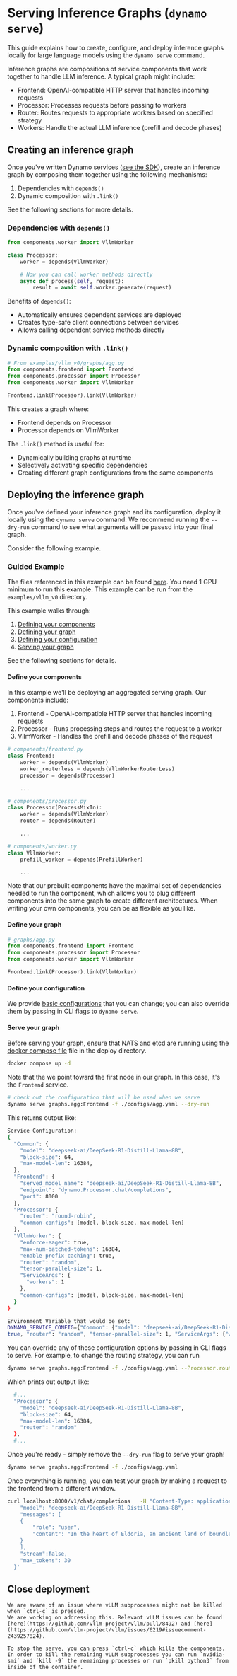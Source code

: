 <!--
SPDX-FileCopyrightText: Copyright (c) 2025 NVIDIA CORPORATION & AFFILIATES. All rights reserved.
SPDX-License-Identifier: Apache-2.0

Licensed under the Apache License, Version 2.0 (the "License");
you may not use this file except in compliance with the License.
You may obtain a copy of the License at

http://www.apache.org/licenses/LICENSE-2.0

Unless required by applicable law or agreed to in writing, software
distributed under the License is distributed on an "AS IS" BASIS,
WITHOUT WARRANTIES OR CONDITIONS OF ANY KIND, either express or implied.
See the License for the specific language governing permissions and
limitations under the License.
-->

# Serving Inference Graphs (`dynamo serve`)

This guide explains how to create, configure, and deploy inference graphs locally for large language models using the `dynamo serve` command.

Inference graphs are compositions of service components that work together to handle LLM inference. A typical graph might include:

- Frontend: OpenAI-compatible HTTP server that handles incoming requests
- Processor: Processes requests before passing to workers
- Router: Routes requests to appropriate workers based on specified strategy
- Workers: Handle the actual LLM inference (prefill and decode phases)

## Creating an inference graph

Once you've written Dynamo services ([see the SDK](https://github.com/ai-dynamo/dynamo/blob/main/deploy/dynamo/sdk/docs/sdk/README.md)), create an inference graph by composing them together using the following mechanisms:
1. Dependencies with `depends()`
2. Dynamic composition with `.link()`

See the following sections for more details.

### Dependencies with `depends()`

```python
from components.worker import VllmWorker

class Processor:
    worker = depends(VllmWorker)

    # Now you can call worker methods directly
    async def process(self, request):
        result = await self.worker.generate(request)
```

Benefits of `depends()`:

- Automatically ensures dependent services are deployed
- Creates type-safe client connections between services
- Allows calling dependent service methods directly

### Dynamic composition with `.link()`

```python
# From examples/vllm_v0/graphs/agg.py
from components.frontend import Frontend
from components.processor import Processor
from components.worker import VllmWorker

Frontend.link(Processor).link(VllmWorker)
```

This creates a graph where:

- Frontend depends on Processor
- Processor depends on VllmWorker

The `.link()` method is useful for:

- Dynamically building graphs at runtime
- Selectively activating specific dependencies
- Creating different graph configurations from the same components

## Deploying the inference graph

Once you've defined your inference graph and its configuration, deploy it locally using the `dynamo serve` command. We recommend running the `--dry-run` command to see what arguments will be pasesd into your final graph.

Consider the following example.

### Guided Example

The files referenced in this example can be found [here](https://github.com/ai-dynamo/dynamo/blob/main/examples/vllm_v0/components). You need 1 GPU minimum to run this example. This example can be run from the `examples/vllm_v0` directory.

This example walks through:
1. [Defining your components](#define-your-components)
2. [Defining your graph](#define-your-graph)
3. [Defining your configuration](#define-your-configuration)
4. [Serving your graph](#serve-your-graph)

See the following sections for details.


#### Define your components

In this example we'll be deploying an aggregated serving graph. Our components include:

1. Frontend - OpenAI-compatible HTTP server that handles incoming requests
2. Processor - Runs processing steps and routes the request to a worker
3. VllmWorker - Handles the prefill and decode phases of the request

```python
# components/frontend.py
class Frontend:
    worker = depends(VllmWorker)
    worker_routerless = depends(VllmWorkerRouterLess)
    processor = depends(Processor)

    ...
```

```python
# components/processor.py
class Processor(ProcessMixIn):
    worker = depends(VllmWorker)
    router = depends(Router)

    ...
```

```python
# components/worker.py
class VllmWorker:
    prefill_worker = depends(PrefillWorker)

    ...
```

Note that our prebuilt components have the maximal set of dependancies needed to run the component, which allows you to plug different components into the same graph to create different architectures. When writing your own components, you can be as flexible as you like.

#### Define your graph

```python
# graphs/agg.py
from components.frontend import Frontend
from components.processor import Processor
from components.worker import VllmWorker

Frontend.link(Processor).link(VllmWorker)
```

#### Define your configuration

We provide [basic configurations](https://github.com/ai-dynamo/dynamo/blob/main/examples/vllm_v0/configs/agg.yaml) that you can change; you can also override them by passing in CLI flags to `dynamo serve`.

#### Serve your graph

Before serving your graph, ensure that NATS and etcd are running using the [docker compose file](https://github.com/ai-dynamo/dynamo/blob/main/deploy/metrics/docker-compose.yml) file in the deploy directory.

```bash
docker compose up -d
```
Note that the we point toward the first node in our graph. In this case, it's the `Frontend` service.

```bash
# check out the configuration that will be used when we serve
dynamo serve graphs.agg:Frontend -f ./configs/agg.yaml --dry-run
```

This returns output like:

```bash
Service Configuration:
{
  "Common": {
    "model": "deepseek-ai/DeepSeek-R1-Distill-Llama-8B",
    "block-size": 64,
    "max-model-len": 16384,
  },
  "Frontend": {
    "served_model_name": "deepseek-ai/DeepSeek-R1-Distill-Llama-8B",
    "endpoint": "dynamo.Processor.chat/completions",
    "port": 8000
  },
  "Processor": {
    "router": "round-robin",
    "common-configs": [model, block-size, max-model-len]
  },
  "VllmWorker": {
    "enforce-eager": true,
    "max-num-batched-tokens": 16384,
    "enable-prefix-caching": true,
    "router": "random",
    "tensor-parallel-size": 1,
    "ServiceArgs": {
      "workers": 1
    },
    "common-configs": [model, block-size, max-model-len]
  }
}

Environment Variable that would be set:
DYNAMO_SERVICE_CONFIG={"Common": {"model": "deepseek-ai/DeepSeek-R1-Distill-Llama-8B", "block-size": 64, "max-model-len": 16384}, "Frontend": {"served_model_name": "deepseek-ai/DeepSeek-R1-Distill-Llama-8B", "endpoint": "dynamo.Processor.chat/completions", "port": 8000}, "Processor": {"router": "round-robin", "common-configs": ["model", "block-size", "max-model-len"]}, "VllmWorker": {"enforce-eager": true, "max-num-batched-tokens": 16384, "enable-prefix-caching":
true, "router": "random", "tensor-parallel-size": 1, "ServiceArgs": {"workers": 1}, "common-configs": ["model", "block-size", "max-model-len"]}}
```

You can override any of these configuration options by passing in CLI flags to serve. For example, to change the routing strategy, you can run

```bash
dynamo serve graphs.agg:Frontend -f ./configs/agg.yaml --Processor.router=random --dry-run
```

Which prints out output like:

```bash
  #...
  "Processor": {
    "model": "deepseek-ai/DeepSeek-R1-Distill-Llama-8B",
    "block-size": 64,
    "max-model-len": 16384,
    "router": "random"
  },
  #...
```

Once you're ready - simply remove the `--dry-run` flag to serve your graph!

```bash
dynamo serve graphs.agg:Frontend -f ./configs/agg.yaml
```

Once everything is running, you can test your graph by making a request to the frontend from a different window.

```bash
curl localhost:8000/v1/chat/completions   -H "Content-Type: application/json"   -d '{
    "model": "deepseek-ai/DeepSeek-R1-Distill-Llama-8B",
    "messages": [
    {
        "role": "user",
        "content": "In the heart of Eldoria, an ancient land of boundless magic and mysterious creatures, lies the long-forgotten city of Aeloria. Once a beacon of knowledge and power, Aeloria was buried beneath the shifting sands of time, lost to the world for centuries. You are an intrepid explorer, known for your unparalleled curiosity and courage, who has stumbled upon an ancient map hinting at ests that Aeloria holds a secret so profound that it has the potential to reshape the very fabric of reality. Your journey will take you through treacherous deserts, enchanted forests, and across perilous mountain ranges. Your Task: Character Background: Develop a detailed background for your character. Describe their motivations for seeking out Aeloria, their skills and weaknesses, and any personal connections to the ancient city or its legends. Are they driven by a quest for knowledge, a search for lost familt clue is hidden."
    }
    ],
    "stream":false,
    "max_tokens": 30
  }'
```

## Close deployment

```{important}
We are aware of an issue where vLLM subprocesses might not be killed when `ctrl-c` is pressed.
We are working on addressing this. Relevant vLLM issues can be found [here](https://github.com/vllm-project/vllm/pull/8492) and [here](https://github.com/vllm-project/vllm/issues/6219#issuecomment-2439257824).

To stop the serve, you can press `ctrl-c` which kills the components. In order to kill the remaining vLLM subprocesses you can run `nvidia-smi` and `kill -9` the remaining processes or run `pkill python3` from inside of the container.
